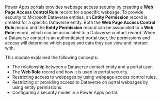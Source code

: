 Power Apps portals provides webpage access security by creating a **Web Page Access Control Rule** record for a specific webpage. To provide security to Microsoft Dataverse entities, an **Entity Permission** record is created for a specific Dataverse entity. Both the **Web Page Access Control Rule** record and the **Entity Permission** record can be associated to a **Web Role** record, which can be associated to a Dataverse contact record. When a Dataverse contact is an authenticated portal user, the permissions and access will determine which pages and data they can view and interact with. 

This module explained the following concepts:

- The relationship between a Dataverse contact entity and a portal user.
- The **Web Role** record and how it is used in portal security.
- Restricting access to webpages by using webpage access control rules.
- Restricting or providing access to Dataverse on portal webpages by using entity permissions.
- Configuring a security model in a Power Apps portal.
